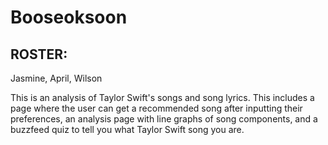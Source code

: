 # Booseoksoon
## ROSTER: 
Jasmine, April, Wilson

This is an analysis of Taylor Swift's songs and song lyrics. This includes a page where the user can get a recommended song after inputting their preferences, an analysis page with line graphs of song components, and a buzzfeed quiz to tell you what Taylor Swift song you are. 
```
